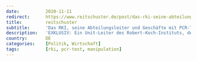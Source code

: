 ```yaml
---
date:          2020-11-11
redirect:      https://www.reitschuster.de/post/das-rki-seine-abteilungsleiter-und-geschaefte-mit-pcr-tests/
title:         reitschuster
subtitle:      'Das RKI, seine Abteilungsleiter und Geschäfte mit PCR-Tests'
description:   'EXKLUSIV: Ein Unit-Leiter des Robert-Koch-Instituts, der für "Laborunterstützung" zuständig ist, ist gleichzeitig Gesellschafter einer Firma, die mit "Standards für PCR" Geschäfte macht.'
country:       DE
categories:    [Politik, Wirtschaft]
tags:          [rki, pcr-test, manipulation]
---
```

